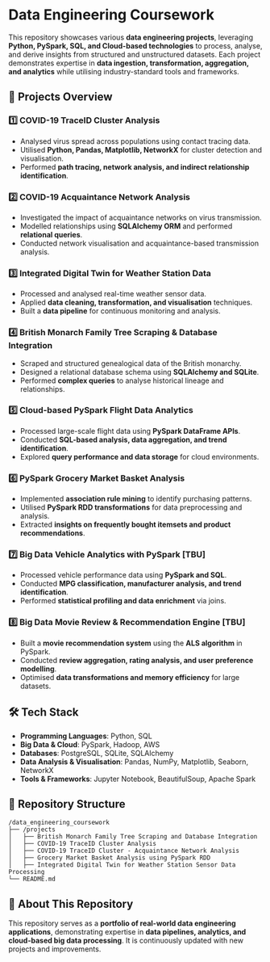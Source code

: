 # Data Engineering Coursework  

This repository showcases various **data engineering projects**, leveraging **Python, PySpark, SQL, and Cloud-based technologies** to process, analyse, and derive insights from structured and unstructured datasets. Each project demonstrates expertise in **data ingestion, transformation, aggregation, and analytics** while utilising industry-standard tools and frameworks.  

## 🚀 Projects Overview  

### 1️⃣ **COVID-19 TraceID Cluster Analysis**  
- Analysed virus spread across populations using contact tracing data.  
- Utilised **Python, Pandas, Matplotlib, NetworkX** for cluster detection and visualisation.  
- Performed **path tracing, network analysis, and indirect relationship identification**.  

### 2️⃣ **COVID-19 Acquaintance Network Analysis**  
- Investigated the impact of acquaintance networks on virus transmission.  
- Modelled relationships using **SQLAlchemy ORM** and performed **relational queries**.  
- Conducted network visualisation and acquaintance-based transmission analysis.  

### 3️⃣ **Integrated Digital Twin for Weather Station Data**  
- Processed and analysed real-time weather sensor data.  
- Applied **data cleaning, transformation, and visualisation** techniques.  
- Built a **data pipeline** for continuous monitoring and analysis.  

### 4️⃣ **British Monarch Family Tree Scraping & Database Integration**  
- Scraped and structured genealogical data of the British monarchy.  
- Designed a relational database schema using **SQLAlchemy and SQLite**.  
- Performed **complex queries** to analyse historical lineage and relationships.  

### 5️⃣ **Cloud-based PySpark Flight Data Analytics**  
- Processed large-scale flight data using **PySpark DataFrame APIs**.  
- Conducted **SQL-based analysis, data aggregation, and trend identification**.  
- Explored **query performance and data storage** for cloud environments. 

### 6️⃣ **PySpark Grocery Market Basket Analysis**  
- Implemented **association rule mining** to identify purchasing patterns.  
- Utilised **PySpark RDD transformations** for data preprocessing and analysis.  
- Extracted **insights on frequently bought itemsets and product recommendations**.  

### 7️⃣ **Big Data Vehicle Analytics with PySpark** [TBU]
- Processed vehicle performance data using **PySpark and SQL**.  
- Conducted **MPG classification, manufacturer analysis, and trend identification**.  
- Performed **statistical profiling and data enrichment** via joins.  

### 8️⃣ **Big Data Movie Review & Recommendation Engine** [TBU]
- Built a **movie recommendation system** using the **ALS algorithm** in PySpark.  
- Conducted **review aggregation, rating analysis, and user preference modelling**.  
- Optimised **data transformations and memory efficiency** for large datasets.  

## 🛠️ **Tech Stack**  
- **Programming Languages**: Python, SQL  
- **Big Data & Cloud**: PySpark, Hadoop, AWS  
- **Databases**: PostgreSQL, SQLite, SQLAlchemy  
- **Data Analysis & Visualisation**: Pandas, NumPy, Matplotlib, Seaborn, NetworkX  
- **Tools & Frameworks**: Jupyter Notebook, BeautifulSoup, Apache Spark  

## 📂 **Repository Structure**  
```
/data_engineering_coursework  
├── /projects  
│   ├── British Monarch Family Tree Scraping and Database Integration
│   ├── COVID-19 TraceID Cluster Analysis
│   ├── COVID-19 TraceID Cluster - Acquaintance Network Analysis
│   ├── Grocery Market Basket Analysis using PySpark RDD
│   ├── Integrated Digital Twin for Weather Station Sensor Data Processing
└── README.md
```  

## 📌 **About This Repository**  
This repository serves as a **portfolio of real-world data engineering applications**, demonstrating expertise in **data pipelines, analytics, and cloud-based big data processing**. It is continuously updated with new projects and improvements.
